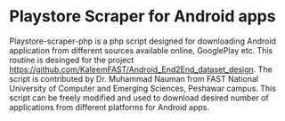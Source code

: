 # Playstore Scraper for Android apps
Playstore-scraper-php is a php script designed for downloading Android application from different sources available online, GooglePlay etc.
This routine is desinged for the project https://github.com/KaleemFAST/Android_End2End_dataset_design. 
The script is contributed by Dr. Muhammad Nauman from FAST National University of Computer and Emerging Sciences, Peshawar campus. This script can be freely modified and used to download desired number of applications from different platforms for Android apps. 
